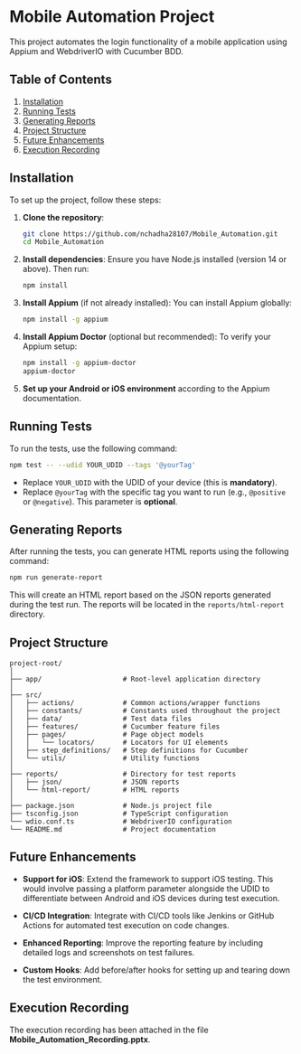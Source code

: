 # Mobile Automation Project

This project automates the login functionality of a mobile application using Appium and WebdriverIO with Cucumber BDD.

## Table of Contents

1. [Installation](#installation)
2. [Running Tests](#running-tests)
3. [Generating Reports](#generating-reports)
4. [Project Structure](#project-structure)
5. [Future Enhancements](#future-enhancements)
6. [Execution Recording](#execution-recording)

## Installation

To set up the project, follow these steps:

1. **Clone the repository**:
   ```bash
   git clone https://github.com/nchadha28107/Mobile_Automation.git
   cd Mobile_Automation
   ```

2. **Install dependencies**:
   Ensure you have Node.js installed (version 14 or above). Then run:
   ```bash
   npm install
   ```

3. **Install Appium** (if not already installed):
   You can install Appium globally:
   ```bash
   npm install -g appium
   ```

4. **Install Appium Doctor** (optional but recommended):
   To verify your Appium setup:
   ```bash
   npm install -g appium-doctor
   appium-doctor
   ```

5. **Set up your Android or iOS environment** according to the Appium documentation.

## Running Tests

To run the tests, use the following command:
```bash
npm test -- --udid YOUR_UDID --tags '@yourTag'
```
- Replace `YOUR_UDID` with the UDID of your device (this is **mandatory**).
- Replace `@yourTag` with the specific tag you want to run (e.g., `@positive` or `@negative`). This parameter is **optional**.

## Generating Reports

After running the tests, you can generate HTML reports using the following command:
```bash
npm run generate-report
```
This will create an HTML report based on the JSON reports generated during the test run. The reports will be located in the `reports/html-report` directory.

## Project Structure

```
project-root/
│
├── app/                    # Root-level application directory
│
├── src/
│   ├── actions/            # Common actions/wrapper functions
│   ├── constants/          # Constants used throughout the project
│   ├── data/               # Test data files
│   ├── features/           # Cucumber feature files
│   ├── pages/              # Page object models
│   │   └── locators/       # Locators for UI elements
│   ├── step_definitions/   # Step definitions for Cucumber
│   └── utils/              # Utility functions
│
├── reports/                # Directory for test reports
│   ├── json/               # JSON reports
│   └── html-report/        # HTML reports
│
├── package.json            # Node.js project file
├── tsconfig.json           # TypeScript configuration
└── wdio.conf.ts            # WebdriverIO configuration
└── README.md               # Project documentation
```

## Future Enhancements

- **Support for iOS**: Extend the framework to support iOS testing. This would involve passing a platform parameter alongside the UDID to differentiate between Android and iOS devices during test execution.

- **CI/CD Integration**: Integrate with CI/CD tools like Jenkins or GitHub Actions for automated test execution on code changes.

- **Enhanced Reporting**: Improve the reporting feature by including detailed logs and screenshots on test failures.

- **Custom Hooks**: Add before/after hooks for setting up and tearing down the test environment.

## Execution Recording

The execution recording has been attached in the file **Mobile_Automation_Recording.pptx**.
